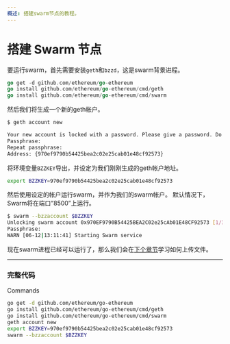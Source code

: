 ```yaml
---
概述: 搭建swarm节点的教程。
---
```


# 搭建 Swarm 节点

要运行swarm，首先需要安装`geth`和`bzzd`，这是swarm背景进程。

```go
go get -d github.com/ethereum/go-ethereum
go install github.com/ethereum/go-ethereum/cmd/geth
go install github.com/ethereum/go-ethereum/cmd/swarm
```

然后我们将生成一个新的geth帐户。


```bash
$ geth account new

Your new account is locked with a password. Please give a password. Do not forget this password.
Passphrase:
Repeat passphrase:
Address: {970ef9790b54425bea2c02e25cab01e48cf92573}
```

将环境变量`BZZKEY`导出，并设定为我们刚刚生成的geth帐户地址。

```bash
export BZZKEY=970ef9790b54425bea2c02e25cab01e48cf92573
```

然后使用设定的帐户运行swarm，并作为我们的swarm帐户。 默认情况下，Swarm将在端口“8500”上运行。

```bash
$ swarm --bzzaccount $BZZKEY
Unlocking swarm account 0x970EF9790B54425BEA2C02e25cAb01E48CF92573 [1/3]
Passphrase:
WARN [06-12|13:11:41] Starting Swarm service
```

现在swarm进程已经可以运行了，那么我们会在[下个章节](../swarm-upload)学习如何上传文件。

---

### 完整代码

Commands

```bash
go get -d github.com/ethereum/go-ethereum
go install github.com/ethereum/go-ethereum/cmd/geth
go install github.com/ethereum/go-ethereum/cmd/swarm
geth account new
export BZZKEY=970ef9790b54425bea2c02e25cab01e48cf92573
swarm --bzzaccount $BZZKEY
```
